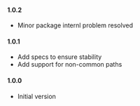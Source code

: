 #### 1.0.2

- Minor package internl problem resolved

#### 1.0.1

- Add specs to ensure stability
- Add support for non-common paths

#### 1.0.0

- Initial version
